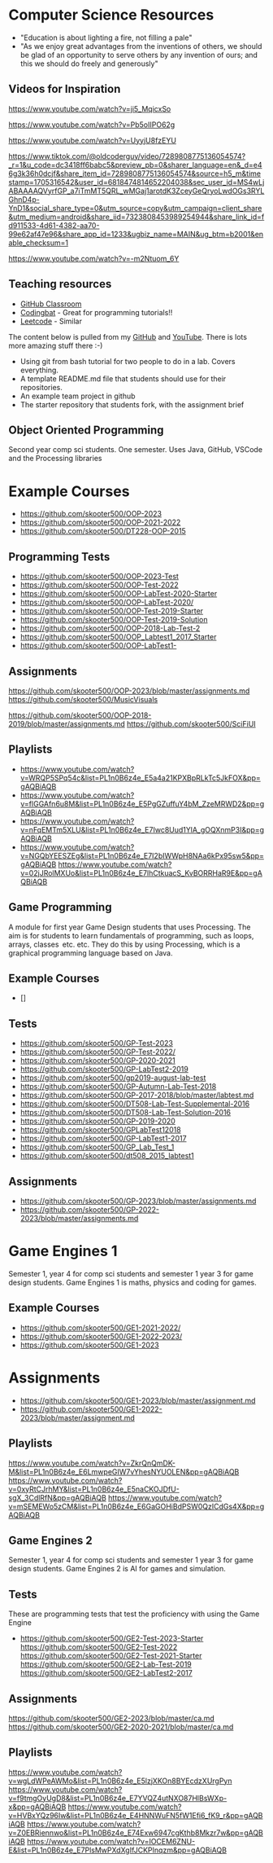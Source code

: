 # Computer Science Resources

- "Education is about lighting a fire, not filling a pale"
- "As we enjoy great advantages from the inventions of others, we should be glad of an opportunity to serve others by any invention of ours; and this we should do freely and generously"

## Videos for Inspiration

https://www.youtube.com/watch?v=ji5_MqicxSo

https://www.youtube.com/watch?v=Pb5oIIPO62g

https://www.youtube.com/watch?v=UyyjU8fzEYU

https://www.tiktok.com/@oldcoderguy/video/7289808775136054574?_r=1&u_code=dc3418ff6babc5&preview_pb=0&sharer_language=en&_d=e46g3k36h0dcjf&share_item_id=7289808775136054574&source=h5_m&timestamp=1705316542&user_id=6818474814652204038&sec_user_id=MS4wLjABAAAAQVyrfGP_a7iTmMT5QRL_wMGaj1arotdK3ZceyGeQryoLwdOGs3RYLGhnD4p-YnD1&social_share_type=0&utm_source=copy&utm_campaign=client_share&utm_medium=android&share_iid=7323808453989254944&share_link_id=fd911533-4d61-4382-aa70-99e62af47e96&share_app_id=1233&ugbiz_name=MAIN&ug_btm=b2001&enable_checksum=1

https://www.youtube.com/watch?v=-m2Ntuom_6Y

## Teaching resources
- [GitHub Classroom]()
- [Codingbat]() - Great for programming tutorials!!
- [Leetcode]() - Similar 

The content below is pulled from my [GitHub](http://github.com/skooter500) and [YouTube](http://youtube.com/skooter500). There is lots more amazing stuff there :-) 

- Using git from bash tutorial for two people to do in a lab. Covers everything.
- A template README.md file that students should use for their repositories.
- An example team project in github
- The starter repository that students fork, with the assignment brief

## Object Oriented Programming
Second year comp sci students. One semester. Uses Java, GitHub, VSCode and the Processing libraries

# Example Courses
 - https://github.com/skooter500/OOP-2023
 - https://github.com/skooter500/OOP-2021-2022
 - https://github.com/skooter500/DT228-OOP-2015

## Programming Tests
- https://github.com/skooter500/OOP-2023-Test
- https://github.com/skooter500/OOP-Test-2022
- https://github.com/skooter500/OOP-LabTest-2020-Starter
- https://github.com/skooter500/OOP-LabTest-2020/
- https://github.com/skooter500/OOP-Test-2019-Starter
- https://github.com/skooter500/OOP-Test-2019-Solution
- https://github.com/skooter500/OOP-2018-Lab-Test-2
- https://github.com/skooter500/OOP_Labtest1_2017_Starter
- https://github.com/skooter500/OOP-LabTest1-

## Assignments
https://github.com/skooter500/OOP-2023/blob/master/assignments.md
https://github.com/skooter500/MusicVisuals

https://github.com/skooter500/OOP-2018-2019/blob/master/assignments.md 
https://github.com/skooter500/SciFiUI

## Playlists

- https://www.youtube.com/watch?v=WRQP5SPq54c&list=PL1n0B6z4e_E5a4a21KPXBpRLkTc5JkFOX&pp=gAQBiAQB
- https://www.youtube.com/watch?v=flGGAfn6u8M&list=PL1n0B6z4e_E5PgGZuffuY4bM_ZzeMRWD2&pp=gAQBiAQB
- https://www.youtube.com/watch?v=nFqEMTm5XLU&list=PL1n0B6z4e_E7Iwc8Uud1YlA_gOQXnmP3I&pp=gAQBiAQB
- https://www.youtube.com/watch?v=NGQbYEESZEg&list=PL1n0B6z4e_E7I2bIWWpH8NAa6kPx95sw5&pp=gAQBiAQB
https://www.youtube.com/watch?v=02jJRolMXUo&list=PL1n0B6z4e_E7lhCtkuacS_KvBORRHaR9E&pp=gAQBiAQB

## Game Programming

A module for first year Game Design students that uses Processing. The aim is for students to learn fundamentals of programming, such as loops, arrays, classes etc. etc. They do this by using Processing, which is a graphical programming language based on Java.

## Example Courses
- []

## Tests
- https://github.com/skooter500/GP-Test-2023
- https://github.com/skooter500/GP-Test-2022/
- https://github.com/skooter500/GP-2020-2021
- https://github.com/skooter500/GP-LabTest2-2019
- https://github.com/skooter500/gp2019-august-lab-test
- https://github.com/skooter500/GP-Autumn-Lab-Test-2018
- https://github.com/skooter500/GP-2017-2018/blob/master/labtest.md
- https://github.com/skooter500/DT508-Lab-Test-Supplemental-2016
- https://github.com/skooter500/DT508-Lab-Test-Solution-2016
- https://github.com/skooter500/GP-2019-2020
- https://github.com/skooter500/GPLabTest12018
- https://github.com/skooter500/GP-LabTest1-2017
- https://github.com/skooter500/GP_Lab_Test_1
- https://github.com/skooter500/dt508_2015_labtest1

## Assignments
- https://github.com/skooter500/GP-2023/blob/master/assignments.md
- https://github.com/skooter500/GP-2022-2023/blob/master/assignments.md

# Game Engines 1
Semester 1, year 4 for comp sci students and semester 1 year 3 for game design students. Game Engines 1 is maths, physics and coding for games. 

## Example Courses

- https://github.com/skooter500/GE1-2021-2022/
- https://github.com/skooter500/GE1-2022-2023/
- https://github.com/skooter500/GE1-2023

# Assignments
- https://github.com/skooter500/GE1-2023/blob/master/assignment.md
- https://github.com/skooter500/GE1-2022-2023/blob/master/assignment.md

## Playlists

https://www.youtube.com/watch?v=ZkrQnQmDK-M&list=PL1n0B6z4e_E6LmwpeGIW7vYhesNYUOLEN&pp=gAQBiAQB
https://www.youtube.com/watch?v=0xyRtCJrhMY&list=PL1n0B6z4e_E5naCKOJDfU-sgX_3CdlRfN&pp=gAQBiAQB
https://www.youtube.com/watch?v=mSEMEWo5zCM&list=PL1n0B6z4e_E6GaGOHiBdPSW0QzICdGs4X&pp=gAQBiAQB


## Game Engines 2
Semester 1, year 4 for comp sci students and semester 1 year 3 for game design students. Game Engines 2 is AI for games and simulation. 

## Tests

These are programming tests that test the proficiency with using the Game Engine
- https://github.com/skooter500/GE2-Test-2023-Starter
https://github.com/skooter500/GE2-Test-2022
https://github.com/skooter500/GE2-Test-2021-Starter
https://github.com/skooter500/GE2-Lab-Test-2019
https://github.com/skooter500/GE2-LabTest2-2017

## Assignments 
https://github.com/skooter500/GE2-2023/blob/master/ca.md
https://github.com/skooter500/GE2-2020-2021/blob/master/ca.md

## Playlists

https://www.youtube.com/watch?v=wgLdWPeAWMo&list=PL1n0B6z4e_E5lzjXKOn8BYEcdzXUrgPyn
https://www.youtube.com/watch?v=f9tmgOyUgD8&list=PL1n0B6z4e_E7YVQZ4utNXO87HlBsWXp-x&pp=gAQBiAQB
https://www.youtube.com/watch?v=HVBxYQz96Iw&list=PL1n0B6z4e_E4HNNWuFN5fW1Efi6_fK9_r&pp=gAQBiAQB
https://www.youtube.com/watch?v=Z0EBRiennwo&list=PL1n0B6z4e_E74Exw6947cgKthb8Mkzr7w&pp=gAQBiAQB
https://www.youtube.com/watch?v=IOCEM6ZNU-E&list=PL1n0B6z4e_E7PlsMwPXdXgIfJCKPInqzm&pp=gAQBiAQB